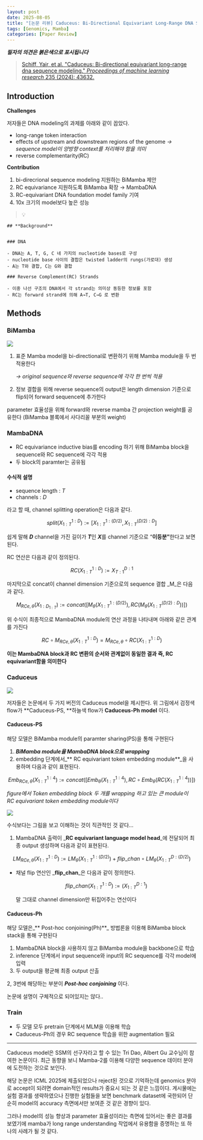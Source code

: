 ```yaml
---
layout: post
date: 2025-08-05
title: "[논문 리뷰] Caduceus: Bi-Directional Equivariant Long-Range DNA Sequence Modeling"
tags: [Genomics, Mamba]
categories: [Paper Review]
---
```


<span class="notion-red">_**필자의 의견은 붉은색으로 표시됩니다**_</span>


> [Schiff, Yair, et al. "Caduceus: Bi-directional equivariant long-range dna sequence modeling." ](https://pmc.ncbi.nlm.nih.gov/articles/PMC12189541/)[_Proceedings of machine learning research_](https://pmc.ncbi.nlm.nih.gov/articles/PMC12189541/)[ 235 (2024): 43632.](https://pmc.ncbi.nlm.nih.gov/articles/PMC12189541/)



## Introduction


**Challenges**


저자들은 DNA modeling의 과제를 아래와 같이 꼽았다.

- long-range token interaction
- effects of upstream and downstream regions of the genome 
_→ sequence model이 양방향 context를 처리해야 함을 의미_
- reverse complementarity(RC)

**Contribution**

1. bi-direcrional sequence modeling 지원하는 BiMamba 제안
1. RC equivariance 지원하도록 BiMamba 확장 → MambaDNA
1. RC-equivariant DNA foundation model family 기여
1. 10x 크기의 model보다 높은 성능

> 💡 


	## **Background**


	### DNA

	- DNA는 A, T, G, C 네 가지의 nucleotide bases로 구성
	- nucleotide base 사이의 결합은 twisted ladder의 rungs(가로대) 생성
	- A는 T와 결합, C는 G와 결합

	### Reverse Complement(RC) Strands

	- 이중 나선 구조의 DNA에서 각 strand는 의미상 동등한 정보를 포함
	- RC는 forward strand에 의해 A→T, C→G 로 변환


## Methods



### BiMamba


![](https://prod-files-secure.s3.us-west-2.amazonaws.com/542b861c-36a8-4051-84e5-8804b6728dba/2c247d59-7815-4980-99f0-8f0d21f445a7/image.png?X-Amz-Algorithm=AWS4-HMAC-SHA256&X-Amz-Content-Sha256=UNSIGNED-PAYLOAD&X-Amz-Credential=ASIAZI2LB466YASXTPUY%2F20250913%2Fus-west-2%2Fs3%2Faws4_request&X-Amz-Date=20250913T080131Z&X-Amz-Expires=3600&X-Amz-Security-Token=IQoJb3JpZ2luX2VjEMb%2F%2F%2F%2F%2F%2F%2F%2F%2F%2FwEaCXVzLXdlc3QtMiJHMEUCIHGCoRjNvwBys9R3PmA6tpN1nU5YfFtg29vs7dFmG40IAiEA4Qq83Im%2BrKRzplZbodDDdOEY%2FQ1i2wRPL%2F9tumzmtN0q%2FwMIPxAAGgw2Mzc0MjMxODM4MDUiDNU%2By0woUXsjmnHIGCrcA9gW4b7396NncDhgSnRNnMa5UvfRFASjD%2B%2F4iAevTFXD5irRtyfTMPqtKUlyynu%2BrIm5wMI%2BQ8YWnfnrUsKFkTlxp4Z%2F4TubvN8Yf8r9C8daSy55KFUItkOAcNtvmHhFsNziQUasLbU1kXFMCaL5cDhRV4oPuhvUMcjMt%2Bk6MEFi905B6n733N2C4gXjp%2BxZiK%2FMziimkN2%2FpRUq%2FLEvK7TzDqS8VCXPWC2ciwzML0nLVv7NXHtWQmPy9kMpVdoI67gUlhL1gQjBM9VFWDSyiexvzssrhvz5N%2FyAg5HRhP%2F4NP8vH22UWeqOKbtX48cqRReWzFC4uherGeuUyO18%2BQaPZBY6PhriMZHivTnvQLPHOISUj9lULZ5qTYW4YyvICSk6F81hbtw3OVeoPu8cL36x5bIofq%2BHpjKc2%2B88XEJKbNOBX18kp9I5f4PYMp3KTPyVGbwhgB5Y3lGCDpQbIeinOVV4JVqIFhz90JYbws5Lwcth0%2FM6ZPfLFiVxL75PbgHyuMpIp7NH6XIqX%2Bx4AqgGUrukaKm%2BX27J6BZY8aIgRzLE6FRS0A4QYgLkogpl6NeR0BhFcNJnFIoh6v82DgNzTZtDbtzYKwITVYArIHbPOPPqQIh49wK305ZKML2YlMYGOqUBUBNHLVzxaBF1NkUicautTXpG6QmKrc6h998NVzT%2FsJRIF5kHLwd%2B5nCFpIX3hzQekn0vZmDOt1qMEcLK8f3dvAMSg%2FocrfWd3DTm2nxaYFx%2BMGjq51E%2BP5eU0TegGVXaVg4zHGm5jtg40BTQPrF%2B0iv6qEQuMWKt7%2FVyXujFD4EzDqM0MupLCitf%2BFVPRpZj%2B7jMA3s4WVBR3sTfHtplVrroPKM7&X-Amz-Signature=ba19c116ac546a40fee0d043907891548c1e6e67a42b0fd988efd1d5275a864a&X-Amz-SignedHeaders=host&x-amz-checksum-mode=ENABLED&x-id=GetObject)

1. 표준 Mamba model을 bi-directional로 변환하기 위해 Mamba module을 두 번 적용한다

	_→ original sequence와 reverse sequence에 각각 한 번씩 적용_

1. 정보 결합을 위해 reverse sequence의 output은 length dimension 기준으로 flip되어 forward sequence에 추가한다

parameter 효율성을 위해 forward와 reverse mamba 간 projection weight를 공유한다 (BiMamba 블록에서 사다리꼴 부분의 weight)



### MambaDNA

- RC equivariance inductive bias를 encoding 하기 위해 BiMamba block을 sequence와 RC sequence에 각각 적용
- 두 block의 paramter는 공유됨


#### 수식적 설명

- sequence length : _T_
- channels : _D_

라고 할 때,  channel splitting operation은 다음과 같다.


$$
split(X^{1:D}_{1:T}):=[X^{1:(D/2)}_{1:T},X^{(D/2):D}_{1:T}]
$$


<span class="notion-red">쉽게 말해 </span><span class="notion-red">_**D**_</span><span class="notion-red"> channel을 가진 길이가 </span><span class="notion-red">_**T**_</span><span class="notion-red">인 </span><span class="notion-red">_**X**_</span><span class="notion-red">를 channel 기준으로 “</span><span class="notion-red">**이등분”**</span><span class="notion-red">한다고 보면 된다.</span>


RC 연산은 다음과 같이 정의된다.


$$
RC(X^{1:D}_{1:T}):=X^{D:1}_{T:1}
$$


마지막으로 concat이 channel dimension 기준으로의 sequence 결합 _M_은 다음과 같다.


$$
M_{RCe,\theta}(X_{1:D_{1:T}}):=concat([M_{\theta}(X^{1:(D/2)}_{1:T}),RC(M_{\theta}(X^{(D/2):D}_{1:T}))])
$$


위 수식이 최종적으로 MambaDNA module의 연산 과정을 나타내며 아래와 같은 관계를 가진다


$$
RC\circ M_{RCe,\theta}(X^{1:D}_{1:T}) = M_{RCe,\theta} \circ RC(X^{1:D}_{1:T})
$$


**이는 MambaDNA block과 RC 변환의 순서와 관계없이 동일한 결과 즉, RC equivariant함을 의미한다**



### Caduceus


![](https://prod-files-secure.s3.us-west-2.amazonaws.com/542b861c-36a8-4051-84e5-8804b6728dba/f94a60d7-8145-473b-aef9-7c68d3ec604a/image.png?X-Amz-Algorithm=AWS4-HMAC-SHA256&X-Amz-Content-Sha256=UNSIGNED-PAYLOAD&X-Amz-Credential=ASIAZI2LB466YASXTPUY%2F20250913%2Fus-west-2%2Fs3%2Faws4_request&X-Amz-Date=20250913T080131Z&X-Amz-Expires=3600&X-Amz-Security-Token=IQoJb3JpZ2luX2VjEMb%2F%2F%2F%2F%2F%2F%2F%2F%2F%2FwEaCXVzLXdlc3QtMiJHMEUCIHGCoRjNvwBys9R3PmA6tpN1nU5YfFtg29vs7dFmG40IAiEA4Qq83Im%2BrKRzplZbodDDdOEY%2FQ1i2wRPL%2F9tumzmtN0q%2FwMIPxAAGgw2Mzc0MjMxODM4MDUiDNU%2By0woUXsjmnHIGCrcA9gW4b7396NncDhgSnRNnMa5UvfRFASjD%2B%2F4iAevTFXD5irRtyfTMPqtKUlyynu%2BrIm5wMI%2BQ8YWnfnrUsKFkTlxp4Z%2F4TubvN8Yf8r9C8daSy55KFUItkOAcNtvmHhFsNziQUasLbU1kXFMCaL5cDhRV4oPuhvUMcjMt%2Bk6MEFi905B6n733N2C4gXjp%2BxZiK%2FMziimkN2%2FpRUq%2FLEvK7TzDqS8VCXPWC2ciwzML0nLVv7NXHtWQmPy9kMpVdoI67gUlhL1gQjBM9VFWDSyiexvzssrhvz5N%2FyAg5HRhP%2F4NP8vH22UWeqOKbtX48cqRReWzFC4uherGeuUyO18%2BQaPZBY6PhriMZHivTnvQLPHOISUj9lULZ5qTYW4YyvICSk6F81hbtw3OVeoPu8cL36x5bIofq%2BHpjKc2%2B88XEJKbNOBX18kp9I5f4PYMp3KTPyVGbwhgB5Y3lGCDpQbIeinOVV4JVqIFhz90JYbws5Lwcth0%2FM6ZPfLFiVxL75PbgHyuMpIp7NH6XIqX%2Bx4AqgGUrukaKm%2BX27J6BZY8aIgRzLE6FRS0A4QYgLkogpl6NeR0BhFcNJnFIoh6v82DgNzTZtDbtzYKwITVYArIHbPOPPqQIh49wK305ZKML2YlMYGOqUBUBNHLVzxaBF1NkUicautTXpG6QmKrc6h998NVzT%2FsJRIF5kHLwd%2B5nCFpIX3hzQekn0vZmDOt1qMEcLK8f3dvAMSg%2FocrfWd3DTm2nxaYFx%2BMGjq51E%2BP5eU0TegGVXaVg4zHGm5jtg40BTQPrF%2B0iv6qEQuMWKt7%2FVyXujFD4EzDqM0MupLCitf%2BFVPRpZj%2B7jMA3s4WVBR3sTfHtplVrroPKM7&X-Amz-Signature=32451b1b555e379da68bc454b64759b94cf8fcffcc19656f96283c1c84ce3aa5&X-Amz-SignedHeaders=host&x-amz-checksum-mode=ENABLED&x-id=GetObject)


저자들은 논문에서 두 가지 버전의 Caduceus model을 제시한다. 위 그림에서 검정색 flow가 **Caduceus-PS, **하늘색 flow가 **Caduceus-Ph model** 이다.



#### Caduceus-PS


해당 모델은 BiMamba module의 paramter sharing(PS)을 통해 구현된다

1. _**BiMamba module을 MambaDNA block으로 wrapping**_
1. embedding 단계에서_** RC equivariant token embedding module**_을 사용하며 다음과 같이 표현된다.

$$
Emb_{RCe,\theta}(X^{1:4}_{1:T}):=concat([Emb_{\theta}(X^{1:4}_{1:T}),RC \circ Emb_{\theta}(RC(X^{1:4}_{1:T}))])
$$


_figure에서 Token embedding block 두 개를 wrapping 하고 있는 큰 module이 RC equivariant token embedding module이다_


![](https://prod-files-secure.s3.us-west-2.amazonaws.com/542b861c-36a8-4051-84e5-8804b6728dba/b175e4da-71eb-4e91-8c23-a06dabe673c9/image.png?X-Amz-Algorithm=AWS4-HMAC-SHA256&X-Amz-Content-Sha256=UNSIGNED-PAYLOAD&X-Amz-Credential=ASIAZI2LB466YASXTPUY%2F20250913%2Fus-west-2%2Fs3%2Faws4_request&X-Amz-Date=20250913T080131Z&X-Amz-Expires=3600&X-Amz-Security-Token=IQoJb3JpZ2luX2VjEMb%2F%2F%2F%2F%2F%2F%2F%2F%2F%2FwEaCXVzLXdlc3QtMiJHMEUCIHGCoRjNvwBys9R3PmA6tpN1nU5YfFtg29vs7dFmG40IAiEA4Qq83Im%2BrKRzplZbodDDdOEY%2FQ1i2wRPL%2F9tumzmtN0q%2FwMIPxAAGgw2Mzc0MjMxODM4MDUiDNU%2By0woUXsjmnHIGCrcA9gW4b7396NncDhgSnRNnMa5UvfRFASjD%2B%2F4iAevTFXD5irRtyfTMPqtKUlyynu%2BrIm5wMI%2BQ8YWnfnrUsKFkTlxp4Z%2F4TubvN8Yf8r9C8daSy55KFUItkOAcNtvmHhFsNziQUasLbU1kXFMCaL5cDhRV4oPuhvUMcjMt%2Bk6MEFi905B6n733N2C4gXjp%2BxZiK%2FMziimkN2%2FpRUq%2FLEvK7TzDqS8VCXPWC2ciwzML0nLVv7NXHtWQmPy9kMpVdoI67gUlhL1gQjBM9VFWDSyiexvzssrhvz5N%2FyAg5HRhP%2F4NP8vH22UWeqOKbtX48cqRReWzFC4uherGeuUyO18%2BQaPZBY6PhriMZHivTnvQLPHOISUj9lULZ5qTYW4YyvICSk6F81hbtw3OVeoPu8cL36x5bIofq%2BHpjKc2%2B88XEJKbNOBX18kp9I5f4PYMp3KTPyVGbwhgB5Y3lGCDpQbIeinOVV4JVqIFhz90JYbws5Lwcth0%2FM6ZPfLFiVxL75PbgHyuMpIp7NH6XIqX%2Bx4AqgGUrukaKm%2BX27J6BZY8aIgRzLE6FRS0A4QYgLkogpl6NeR0BhFcNJnFIoh6v82DgNzTZtDbtzYKwITVYArIHbPOPPqQIh49wK305ZKML2YlMYGOqUBUBNHLVzxaBF1NkUicautTXpG6QmKrc6h998NVzT%2FsJRIF5kHLwd%2B5nCFpIX3hzQekn0vZmDOt1qMEcLK8f3dvAMSg%2FocrfWd3DTm2nxaYFx%2BMGjq51E%2BP5eU0TegGVXaVg4zHGm5jtg40BTQPrF%2B0iv6qEQuMWKt7%2FVyXujFD4EzDqM0MupLCitf%2BFVPRpZj%2B7jMA3s4WVBR3sTfHtplVrroPKM7&X-Amz-Signature=31b9e513d735e913c2f70986a0befbe40d183306595991a360b0ea749780b3d7&X-Amz-SignedHeaders=host&x-amz-checksum-mode=ENABLED&x-id=GetObject)


<span class="notion-red">수식보다는 그림을 보고 이해하는 것이 직관적인 것 같다…</span>

1. MambaDNA 출력이 _**RC equivariant language model head**_에 전달되어 최종 output 생성하며 다음과 같이 표현된다.

$$
LM_{RCe,\theta}(X^{1:D}_{1:T}):= LM_{\theta}(X^{1:(D/2)}_{1:T})+flip\_chan\circ LM_{\theta}(X^{D:(D/2)}_{1:T})
$$

- 채널 flip 연산인 _**flip\_chan**_은 다음과 같이 정의한다.

	$$
	flip\_chan(X^{1:D}_{1:T}):=(X^{D:1}_{1:T})
	$$


	말 그대로 channel dimension만 뒤집어주는 연산이다



#### Caduceus-Ph


해당 모델은_** Post-hoc conjoining(Ph)**_ 방법론을 이용해 BiMamba block stack을 통해 구현된다

1. MambaDNA block을 사용하지 않고 BiMamba module을 backbone으로 학습
1. inference 단계에서 input sequence와 input의 RC sequence를 각각 model에 입력
1. 두 output을 평균해 최종 output 산출

2, 3번에 해당하는 부분이 _**Post-hoc conjoining**_ 이다.


<span class="notion-red">논문에 설명이 구체적으로 되어있지는 않다..</span>



### Train

- 두 모델 모두 pretrain 단계에서 MLM을 이용해 학습
- Caduceus-Ph의 경우 RC sequence 학습을 위한 augmentation 필요

---


<span class="notion-red">Caduceus model은 SSM의 선구자라고 할 수 있는 Tri Dao, Albert Gu 교수님이 참여한 논문이다. 최근 동향을 보니 Mamba-2를 이용해 다양한 sequence 데이터 분야에 도전하는 것으로 보인다.</span>


<span class="notion-red">해당 논문은 ICML 2025에 제출되었으나 reject된 것으로 기억하는데 genomics 분야로 accept이 되려면 domain적인 results가 중요시 되는 것 같은 느낌이다. 게시물에는 실험 결과를 생략하였으나 진행한 실험들을 보면 benchmark dataset에 국한되어 단순히 model의 accuracy 측면에서만 보여준 것 같은 경향이 있다.</span>


<span class="notion-red">그러나 model의 성능 향상과 parameter 효율성이라는 측면에 있어서는 좋은 결과를 보였기에 mamba가 long range understanding 작업에서 유용함을 증명하는 또 하나의 사례가 될 것 같다.</span>

